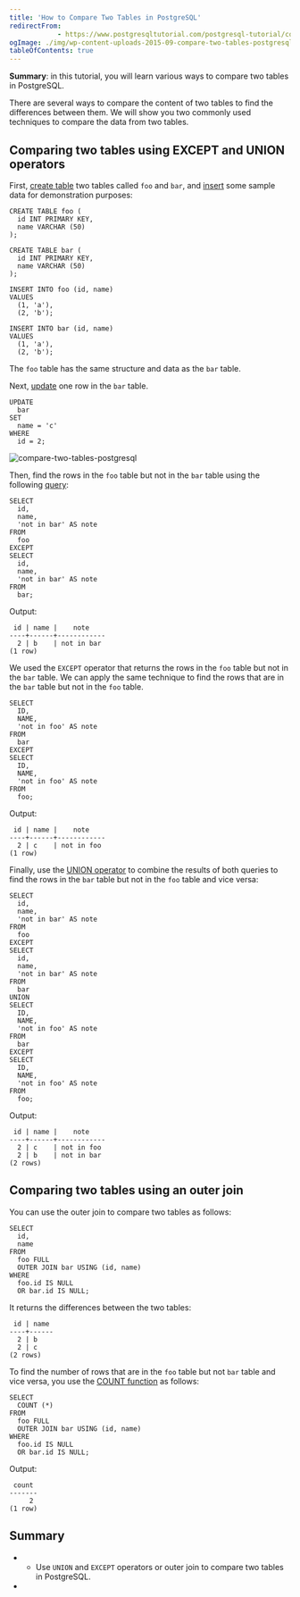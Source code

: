 ```yaml
---
title: 'How to Compare Two Tables in PostgreSQL'
redirectFrom: 
            - https://www.postgresqltutorial.com/postgresql-tutorial/compare-two-tables-in-postgresql/
ogImage: ./img/wp-content-uploads-2015-09-compare-two-tables-postgresql.jpg
tableOfContents: true
---
```


**Summary**: in this tutorial, you will learn various ways to compare two tables in PostgreSQL.



There are several ways to compare the content of two tables to find the differences between them. We will show you two commonly used techniques to compare the data from two tables.



## Comparing two tables using EXCEPT and UNION operators



First, [create table](https://www.postgresqltutorial.com/postgresql-tutorial/postgresql-create-table/) two tables called `foo` and `bar`, and [insert](https://www.postgresqltutorial.com/postgresql-tutorial/postgresql-insert/) some sample data for demonstration purposes:



```
CREATE TABLE foo (
  id INT PRIMARY KEY,
  name VARCHAR (50)
);

CREATE TABLE bar (
  id INT PRIMARY KEY,
  name VARCHAR (50)
);

INSERT INTO foo (id, name)
VALUES
  (1, 'a'),
  (2, 'b');

INSERT INTO bar (id, name)
VALUES
  (1, 'a'),
  (2, 'b');
```



The `foo` table has the same structure and data as the `bar` table.



Next, [update](https://www.postgresqltutorial.com/postgresql-tutorial/postgresql-update/) one row in the `bar` table.



```
UPDATE
  bar
SET
  name = 'c'
WHERE
  id = 2;
```



![compare-two-tables-postgresql](./img/wp-content-uploads-2015-09-compare-two-tables-postgresql.jpg)



Then, find the rows in the `foo` table but not in the `bar` table using the following [query](https://www.postgresqltutorial.com/postgresql-tutorial/postgresql-select/):



```
SELECT
  id,
  name,
  'not in bar' AS note
FROM
  foo
EXCEPT
SELECT
  id,
  name,
  'not in bar' AS note
FROM
  bar;
```



Output:



```
 id | name |    note
----+------+------------
  2 | b    | not in bar
(1 row)
```



We used the `EXCEPT` operator that returns the rows in the `foo` table but not in the `bar` table. We can apply the same technique to find the rows that are in the `bar` table but not in the `foo` table.



```
SELECT
  ID,
  NAME,
  'not in foo' AS note
FROM
  bar
EXCEPT
SELECT
  ID,
  NAME,
  'not in foo' AS note
FROM
  foo;
```



Output:



```
 id | name |    note
----+------+------------
  2 | c    | not in foo
(1 row)
```



Finally, use the [UNION operator](https://www.postgresqltutorial.com/postgresql-tutorial/postgresql-union/) to combine the results of both queries to find the rows in the `bar` table but not in the `foo` table and vice versa:



```
SELECT
  id,
  name,
  'not in bar' AS note
FROM
  foo
EXCEPT
SELECT
  id,
  name,
  'not in bar' AS note
FROM
  bar
UNION
SELECT
  ID,
  NAME,
  'not in foo' AS note
FROM
  bar
EXCEPT
SELECT
  ID,
  NAME,
  'not in foo' AS note
FROM
  foo;
```



Output:



```
 id | name |    note
----+------+------------
  2 | c    | not in foo
  2 | b    | not in bar
(2 rows)
```



## Comparing two tables using an outer join



You can use the outer join to compare two tables as follows:



```
SELECT
  id,
  name
FROM
  foo FULL
  OUTER JOIN bar USING (id, name)
WHERE
  foo.id IS NULL
  OR bar.id IS NULL;
```



It returns the differences between the two tables:



```
 id | name
----+------
  2 | b
  2 | c
(2 rows)
```



To find the number of rows that are in the `foo` table but not `bar` table and vice versa, you use the [COUNT function](https://www.postgresqltutorial.com/postgresql-aggregate-functions/postgresql-count-function/) as follows:



```
SELECT
  COUNT (*)
FROM
  foo FULL
  OUTER JOIN bar USING (id, name)
WHERE
  foo.id IS NULL
  OR bar.id IS NULL;
```



Output:



```
 count
-------
     2
(1 row)
```



## Summary



- - Use `UNION` and `EXCEPT` operators or outer join to compare two tables in PostgreSQL.
- 
